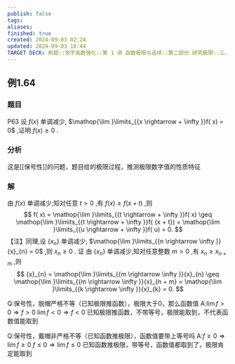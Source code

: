 ```yaml
---
publish: false
tags: 
aliases: 
finished: true
created: 2024-09-03 02:24
updated: 2024-09-03 18:44
TARGET DECK: 刷题::张宇高数强化::第 1 讲 函数极限与连续::第二部分 研究极限::三、研究x趋近0处，f(x)的微观性态::例1.64
---
```

## 例1.64
### 题目
P63 设 $f( x)$ 单调减少, $\mathop{\lim }\limits_{{x \rightarrow + \infty }}f( x) = 0$ ,证明 $f( x) \geq 0$ .
### 分析
这是[[保号性]]的问题，题目给的极限过程，推测极限数字值的性质特征
### 解
由 $f( x)$ 单调减少,知对任意 $t > 0$ ,有 $f( x) \geq f( {x + t})$ ,则
$$
f( x) = \mathop{\lim }\limits_{{t \rightarrow + \infty }}f( x) \geq \mathop{\lim }\limits_{{t \rightarrow + \infty }}f( {x + t}) = \mathop{\lim }\limits_{{u \rightarrow + \infty }}f( u) = 0.
$$
【注】同理,设 $\{ {x}_{n}\}$ 单调减少, $\mathop{\lim }\limits_{{n \rightarrow \infty }}{x}_{n} = 0$ ,则 ${x}_{n} \geq 0$ .
证 由 $\{ {x}_{n}\}$ 单调减少,知对任意整数 $m > 0$ ,有 ${x}_{n} \geq {x}_{n + m}$ ,则
$$
{x}_{n} = \mathop{\lim }\limits_{{m \rightarrow \infty }}{x}_{n} \geq \mathop{\lim }\limits_{{m \rightarrow \infty }}{x}_{n + m} = \mathop{\lim }\limits_{{k \rightarrow \infty }}{x}_{k} = 0.
$$


Q:保号性，脱帽严格不等（已知极限推函数），极限大于0，那么函数值
A:$\lim f > 0 \Rightarrow f > 0$ $\lim f < 0 \Rightarrow f < 0$ 
已知极限推函数，不带等号，极限能取到，不代表函数值能取到

Q:保号性，戴帽非严格不等（已知函数推极限），函数值要带上等号吗
A:$f \geq 0 \Rightarrow \lim f \geq 0$ $f \leq 0 \Rightarrow \lim f \leq 0$ 
已知函数推极限，带等号，函数值都取到了，极限肯定能取到
